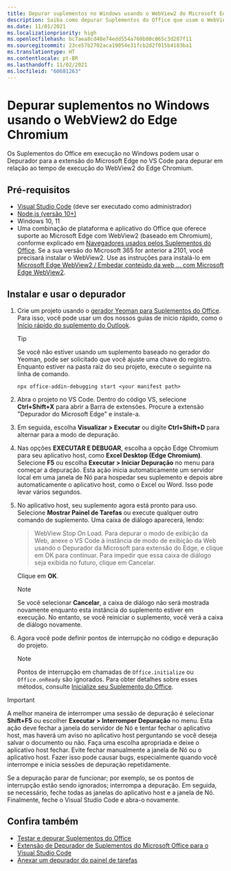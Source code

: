 ```yaml
---
title: Depurar suplementos no Windows usando o WebView2 do Microsoft Edge (baseado em Chromium)
description: Saiba como depurar Suplementos do Office que usam o WebView2 do Microsoft Edge (baseado em Chromium) usando o Depurador para a extensão do Microsoft Edge no VS Code.
ms.date: 11/01/2021
ms.localizationpriority: high
ms.openlocfilehash: bc7aea8cd48e74edd554a760b80c065c3d287f11
ms.sourcegitcommit: 23ce57b2702aca19054e31fcb2d2f015b4183ba1
ms.translationtype: HT
ms.contentlocale: pt-BR
ms.lasthandoff: 11/02/2021
ms.locfileid: "60681263"
---
```

# <a name="debug-add-ins-on-windows-using-edge-chromium-webview2"></a>Depurar suplementos no Windows usando o WebView2 do Edge Chromium

Os Suplementos do Office em execução no Windows podem usar o Depurador para a extensão do Microsoft Edge no VS Code para depurar em relação ao tempo de execução do WebView2 do Edge Chromium.

## <a name="prerequisites"></a>Pré-requisitos

- [Visual Studio Code](https://code.visualstudio.com/) (deve ser executado como administrador)
- [Node.js (versão 10+)](https://nodejs.org/)
- Windows 10, 11
- Uma combinação de plataforma e aplicativo do Office que oferece suporte ao Microsoft Edge com WebView2 (baseado em Chromium), conforme explicado em [Navegadores usados pelos Suplementos do Office](../concepts/browsers-used-by-office-web-add-ins.md). Se a sua versão do Microsoft 365 for anterior a 2101, você precisará instalar o WebView2. Use as instruções para instalá-lo em [Microsoft Edge WebView2 / Embedar conteúdo da web ... com Microsoft Edge WebView2](https://developer.microsoft.com/microsoft-edge/webview2/).

## <a name="install-and-use-the-debugger"></a>Instalar e usar o depurador

1. Crie um projeto usando o [gerador Yeoman para Suplementos do Office](https://github.com/OfficeDev/generator-office). Para isso, você pode usar um dos nossos guias de início rápido, como o [Início rápido do suplemento do Outlook](../quickstarts/outlook-quickstart.md).

   > [!TIP]
   > Se você não estiver usando um suplemento baseado no gerador do Yeoman, pode ser solicitado que você ajuste uma chave do registro. Enquanto estiver na pasta raiz do seu projeto, execute o seguinte na linha de comando.
   >
   > ``` command&nbsp;line
   > npx office-addin-debugging start <your manifest path>
   > ```

1. Abra o projeto no VS Code. Dentro do código VS, selecione **Ctrl+Shift+X** para abrir a Barra de extensões. Procure a extensão "Depurador do Microsoft Edge" e instale-a.

1. Em seguida, escolha  **Visualizar > Executar** ou digite **Ctrl+Shift+D** para alternar para a modo de depuração.

1. Nas opções **EXECUTAR E DEBUGAR**, escolha a opção Edge Chromium para seu aplicativo host, como **Excel Desktop (Edge Chromium)**. Selecione **F5** ou escolha **Executar > Iniciar Depuração** no menu para começar a depuração. Esta ação inicia automaticamente um servidor local em uma janela de Nó para hospedar seu suplemento e depois abre automaticamente o aplicativo host, como o Excel ou Word. Isso pode levar vários segundos.

1. No aplicativo host, seu suplemento agora está pronto para uso. Selecione **Mostrar Painel de Tarefas** ou execute qualquer outro comando de suplemento. Uma caixa de diálogo aparecerá, lendo:

   > WebView Stop On Load.
   > Para depurar o modo de exibição da Web, anexe o VS Code à instância de modo de exibição da Web usando o Depurador da Microsoft para extensão do Edge, e clique em OK para continuar. Para impedir que essa caixa de diálogo seja exibida no futuro, clique em Cancelar.

   Clique em **OK**.

   > [!NOTE]
   > Se você selecionar **Cancelar**, a caixa de diálogo não será mostrada novamente enquanto esta instância do suplemento estiver em execução. No entanto, se você reiniciar o suplemento, você verá a caixa de diálogo novamente.

1. Agora você pode definir pontos de interrupção no código e depuração do projeto.

   > [!NOTE]
   > Pontos de interrupção em chamadas de `Office.initialize` ou `Office.onReady` são ignorados. Para obter detalhes sobre esses métodos, consulte [Inicialize seu Suplemento do Office](../develop/initialize-add-in.md).

> [!IMPORTANT]
> A melhor maneira de interromper uma sessão de depuração é selecionar **Shift+F5** ou escolher **Executar > Interromper Depuração** no menu. Esta ação deve fechar a janela do servidor de Nó e tentar fechar o aplicativo host, mas haverá um aviso no aplicativo host perguntando se você deseja salvar o documento ou não. Faça uma escolha apropriada e deixe o aplicativo host fechar. Evite fechar manualmente a janela de Nó ou o aplicativo host. Fazer isso pode causar bugs, especialmente quando você interrompe e inicia sessões de depuração repetidamente.
>
> Se a depuração parar de funcionar; por exemplo, se os pontos de interrupção estão sendo ignorados; interrompa a depuração. Em seguida, se necessário, feche todas as janelas do aplicativo host e a janela de Nó. Finalmente, feche o Visual Studio Code e abra-o novamente.

## <a name="see-also"></a>Confira também

- [Testar e depurar Suplementos do Office](test-debug-office-add-ins.md)
- [Extensão de Depurador de Suplementos do Microsoft Office para o Visual Studio Code](debug-with-vs-extension.md)
- [Anexar um depurador do painel de tarefas](attach-debugger-from-task-pane.md)
